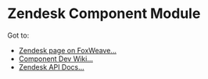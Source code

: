 # Zendesk Component Module
Got to:

* [Zendesk page on FoxWeave...](http://www.foxweave.com/apps-and-dbs/zendesk/)
* [Component Dev Wiki...](https://github.com/FoxWeave/components/wiki/FoxWeave%20Component%20Dev%20Wiki)
* [Zendesk API Docs...](http://developer.zendesk.com/documentation/rest_api/introduction.html)